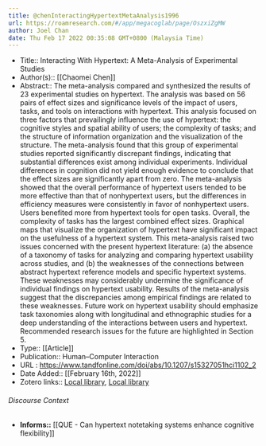 ```yaml
---
title: @chenInteractingHypertextMetaAnalysis1996
url: https://roamresearch.com/#/app/megacoglab/page/OszxiZgMW
author: Joel Chan
date: Thu Feb 17 2022 00:35:08 GMT+0800 (Malaysia Time)
---
```


- Title:: Interacting With Hypertext: A Meta-Analysis of Experimental Studies
- Author(s):: [[Chaomei Chen]]
- Abstract:: The meta-analysis compared and synthesized the results of 23 experimental studies on hypertext. The analysis was based on 56 pairs of effect sizes and significance levels of the impact of users, tasks, and tools on interactions with hypertext. This analysis focused on three factors that prevailingly influence the use of hypertext: the cognitive styles and spatial ability of users; the complexity of tasks; and the structure of information organization and the visualization of the structure. The meta-analysis found that this group of experimental studies reported significantly discrepant findings, indicating that substantial differences exist among individual experiments. Individual differences in cognition did not yield enough evidence to conclude that the effect sizes are significantly apart from zero. The meta-analysis showed that the overall performance of hypertext users tended to be more effective than that of nonhypertext users, but the differences in efficiency measures were consistently in favor of nonhypertext users. Users benefited more from hypertext tools for open tasks. Overall, the complexity of tasks has the largest combined effect sizes. Graphical maps that visualize the organization of hypertext have significant impact on the usefulness of a hypertext system. This meta-analysis raised two issues concerned with the present hypertext literature: (a) the absence of a taxonomy of tasks for analyzing and comparing hypertext usability across studies, and (b) the weaknesses of the connections between abstract hypertext reference models and specific hypertext systems. These weaknesses may considerably undermine the significance of individual findings on hypertext usability. Results of the meta-analysis suggest that the discrepancies among empirical findings are related to these weaknesses. Future work on hypertext usability should emphasize task taxonomies along with longitudinal and ethnographic studies for a deep understanding of the interactions between users and hypertext. Recommended research issues for the future are highlighted in Section 5.
- Type:: [[Article]]
- Publication:: Human–Computer Interaction
- URL : https://www.tandfonline.com/doi/abs/10.1207/s15327051hci1102_2
- Date Added:: [[February 16th, 2022]]
- Zotero links:: [Local library](zotero://select/groups/2451508/items/CVKEXY3V), [Local library](https://www.zotero.org/groups/2451508/items/CVKEXY3V)

###### Discourse Context

- **Informs::** [[QUE - Can hypertext notetaking systems enhance cognitive flexibility]]

